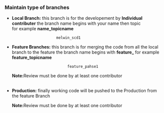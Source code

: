 ### Maintain type of branches
<ul>
<li>
    <b>Local Branch:</b> this branch is for the developement by <b>Individual contributer</b> 
                        the branch name begins with your name then topic <br> 
                        for example <b>name_topicname</b>
                                    
                        melwin_scd1
</li>
<li><b>Feature Branches:</b> this branch is for merging the code from all the local branch to the feature
                                the branch name begins with <b>feature_</b> 
                                for example <b>feature_topicname</b>
    
                             feature_pahse1
<p><b>Note:</b>Review must be done by at least one contributor </p><br>
</li>
<li><b>Production:</b> finally working code will be pushed to the Production from the feature Branch
<p><b>Note:</b>Review must be done by at least one contributor </p>
</li>
</ul>

